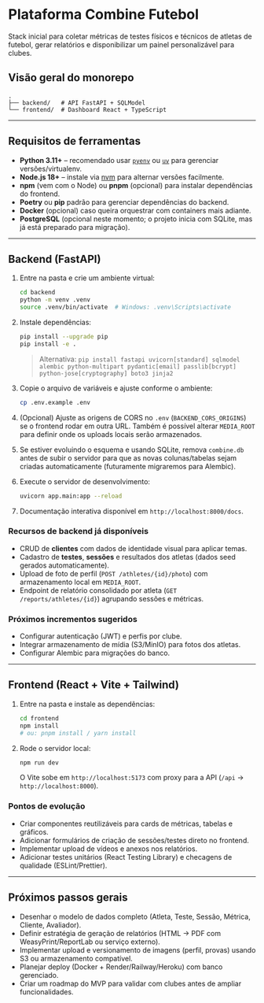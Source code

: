 # Plataforma Combine Futebol

Stack inicial para coletar métricas de testes físicos e técnicos de atletas de futebol, gerar relatórios e disponibilizar um painel personalizável para clubes.

## Visão geral do monorepo

```
.
├── backend/   # API FastAPI + SQLModel
└── frontend/  # Dashboard React + TypeScript
```

---

## Requisitos de ferramentas

- **Python 3.11+** – recomendado usar [`pyenv`](https://github.com/pyenv/pyenv) ou [`uv`](https://github.com/astral-sh/uv) para gerenciar versões/virtualenv.
- **Node.js 18+** – instale via [nvm](https://github.com/nvm-sh/nvm) para alternar versões facilmente.
- **npm** (vem com o Node) ou **pnpm** (opcional) para instalar dependências do frontend.
- **Poetry** ou **pip** padrão para gerenciar dependências do backend.
- **Docker** (opcional) caso queira orquestrar com containers mais adiante.
- **PostgreSQL** (opcional neste momento; o projeto inicia com SQLite, mas já está preparado para migração).

---

## Backend (FastAPI)

1. Entre na pasta e crie um ambiente virtual:
   ```bash
   cd backend
   python -m venv .venv
   source .venv/bin/activate  # Windows: .venv\Scripts\activate
   ```
2. Instale dependências:
   ```bash
   pip install --upgrade pip
   pip install -e .
   ```
   > Alternativa: `pip install fastapi uvicorn[standard] sqlmodel alembic python-multipart pydantic[email] passlib[bcrypt] python-jose[cryptography] boto3 jinja2`
3. Copie o arquivo de variáveis e ajuste conforme o ambiente:
   ```bash
   cp .env.example .env
   ```
4. (Opcional) Ajuste as origens de CORS no `.env` (`BACKEND_CORS_ORIGINS`) se o frontend rodar em outra URL. Também é possível alterar `MEDIA_ROOT` para definir onde os uploads locais serão armazenados.

5. Se estiver evoluindo o esquema e usando SQLite, remova `combine.db` antes de subir o servidor para que as novas colunas/tabelas sejam criadas automaticamente (futuramente migraremos para Alembic).

6. Execute o servidor de desenvolvimento:
   ```bash
   uvicorn app.main:app --reload
   ```
7. Documentação interativa disponível em `http://localhost:8000/docs`.

### Recursos de backend já disponíveis

- CRUD de **clientes** com dados de identidade visual para aplicar temas.
- Cadastro de **testes**, **sessões** e resultados dos atletas (dados seed gerados automaticamente).
- Upload de foto de perfil (`POST /athletes/{id}/photo`) com armazenamento local em `MEDIA_ROOT`.
- Endpoint de relatório consolidado por atleta (`GET /reports/athletes/{id}`) agrupando sessões e métricas.

### Próximos incrementos sugeridos

- Configurar autenticação (JWT) e perfis por clube.
- Integrar armazenamento de mídia (S3/MinIO) para fotos dos atletas.
- Configurar Alembic para migrações do banco.

---

## Frontend (React + Vite + Tailwind)

1. Entre na pasta e instale as dependências:
   ```bash
   cd frontend
   npm install
   # ou: pnpm install / yarn install
   ```
2. Rode o servidor local:
   ```bash
   npm run dev
   ```
   O Vite sobe em `http://localhost:5173` com proxy para a API (`/api` → `http://localhost:8000`).

### Pontos de evolução

- Criar componentes reutilizáveis para cards de métricas, tabelas e gráficos.
- Adicionar formulários de criação de sessões/testes direto no frontend.
- Implementar upload de vídeos e anexos nos relatórios.
- Adicionar testes unitários (React Testing Library) e checagens de qualidade (ESLint/Prettier).

---

## Próximos passos gerais

- Desenhar o modelo de dados completo (Atleta, Teste, Sessão, Métrica, Cliente, Avaliador).
- Definir estratégia de geração de relatórios (HTML → PDF com WeasyPrint/ReportLab ou serviço externo).
- Implementar upload e versionamento de imagens (perfil, provas) usando S3 ou armazenamento compatível.
- Planejar deploy (Docker + Render/Railway/Heroku) com banco gerenciado.
- Criar um roadmap do MVP para validar com clubes antes de ampliar funcionalidades.
